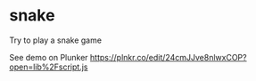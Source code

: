 # snake
Try to play a snake game

See demo on Plunker
https://plnkr.co/edit/24cmJJve8nlwxCOP?open=lib%2Fscript.js
